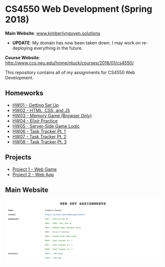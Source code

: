 # CS4550 Web Development (Spring 2018)
**Main Website**: www.kimberlynguyen.solutions 

  - **UPDATE**: My domain has now been taken down. I may work on re-deploying everything in the future.

**Course Website**: http://www.ccs.neu.edu/home/ntuck/courses/2018/01/cs4550/ 
 

This repository contains all of my assignments for CS4550 Web Development.

## Homeworks
- [HW01 - Getting Set Up](/hw01)  
- [HW02 - HTML, CSS, and JS](/hw02)
- [HW03 - Memory Game (Browser Only)](https://github.com/kimberlypn/CS4550/tree/v1.0/memory)
- [HW04 - Elixir Practice](https://github.com/kimberlypn/CS4550/tree/master/calc)
- [HW05 - Server-Side Game Logic](/memory)
- [HW06 - Task Tracker Pt. 1](/tasks1)
- [HW07 - Task Tracker Pt. 2](/tasks2)
- [HW08 - Task Tracker Pt. 3](/tasks3)

## Projects
- [Project 1 - Web Game](http://shambomon.kimberlynguyen.solutions/)  
- [Project 2 - Web App](http://travelpal.kimberlynguyen.solutions/)  

## Main Website
![main website](hw01/www/main/screenshots/main-website.png)
